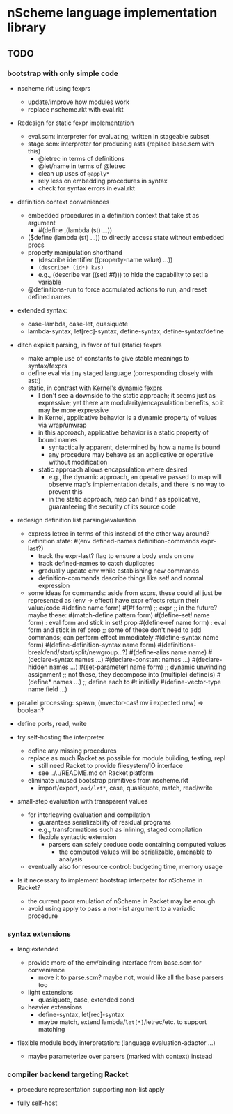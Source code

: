 # nScheme language implementation library

## TODO

### bootstrap with only simple code

* nscheme.rkt using fexprs
  * update/improve how modules work
  * replace nscheme.rkt with eval.rkt

* Redesign for static fexpr implementation
  * eval.scm: interpreter for evaluating; written in stageable subset
  * stage.scm: interpreter for producing asts (replace base.scm with this)
    * @letrec in terms of definitions
    * @let/name in terms of @letrec
    * clean up uses of `@apply*`
    * rely less on embedding procedures in syntax
    * check for syntax errors in eval.rkt

* definition context conveniences
  * embedded procedures in a definition context that take st as argument
    * #(define ,(lambda (st) ...))
  * ($define (lambda (st) ...)) to directly access state without embedded procs
  * property manipulation shorthand
    * (describe identifier ((property-name value) ...))
    * `(describe* (id*) kvs)`
    * e.g., (describe var ((set! #f))) to hide the capability to set! a variable
  * @definitions-run to force accmulated actions to run, and reset defined names

* extended syntax:
  * case-lambda, case-let, quasiquote
  * lambda-syntax, let[rec]-syntax, define-syntax, define-syntax/define

* ditch explicit parsing, in favor of full (static) fexprs
  * make ample use of constants to give stable meanings to syntax/fexprs
  * define eval via tiny staged language (corresponding closely with ast:)
  * static, in contrast with Kernel's dynamic fexprs
    * I don't see a downside to the static approach; it seems just as expressive;
      yet there are modularity/encapsulation benefits, so it may be more expressive
    * in Kernel, applicative behavior is a dynamic property of values via wrap/unwrap
    * in this approach, applicative behavior is a static property of bound names
      * syntactically apparent, determined by how a name is bound
      * any procedure may behave as an applicative or operative without modification
    * static approach allows encapsulation where desired
      * e.g., the dynamic approach, an operative passed to map will observe
        map's implementation details, and there is no way to prevent this
      * in the static approach, map can bind f as applicative, guaranteeing
        the security of its source code

* redesign definition list parsing/evaluation
  * express letrec in terms of this instead of the other way around?
  * definition state: #(env defined-names definition-commands expr-last?)
    * track the expr-last? flag to ensure a body ends on one
    * track defined-names to catch duplicates
    * gradually update env while establishing new commands
    * definition-commands describe things like set! and normal expression
  * some ideas for commands:
    aside from exprs, these could all just be represented as (env -> effect)
    have expr effects return their value/code
    #(define name form)
    #(#f form)  ;; expr
    ;; in the future? maybe these:
    #(match-define pattern form)
    #(define-set! name form) : eval form and stick in set! prop
    #(define-ref  name form) : eval form and stick in ref prop
    ;; some of these don't need to add commands; can perform effect immediately
    #(define-syntax name form)
    #(define-definition-syntax name form)
    #(definitions-break/end/start/split/newgroup...?)
    #(define-alias name name)
    #(declare-syntax names ...)
    #(declare-constant names ...)
    #(declare-hidden names ...)
    #(set-parameter! name form)  ;; dynamic unwinding assignment
    ;; not these, they decompose into (multiple) define(s)
    #(define* names ...) ;; define each to #t initially
    #(define-vector-type name field ...)


* parallel processing: spawn, (mvector-cas! mv i expected new) => boolean?

* define ports, read, write

* try self-hosting the interpreter
  * define any missing procedures
  * replace as much Racket as possible for module building, testing, repl
    * still need Racket to provide filesystem/IO interface
    * see ../../README.md on Racket platform
  * eliminate unused bootstrap primitives from nscheme.rkt
    * import/export, `and/let*`, case, quasiquote, match, read/write

* small-step evaluation with transparent values
  * for interleaving evaluation and compilation
    * guarantees serializability of residual programs
    * e.g., transformations such as inlining, staged compilation
    * flexible syntactic extension
      * parsers can safely produce code containing computed values
        * the computed values will be serializable, amenable to analysis
  * eventually also for resource control: budgeting time, memory usage

* Is it necessary to implement bootstrap interpeter for nScheme in Racket?
  * the current poor emulation of nScheme in Racket may be enough
  * avoid using apply to pass a non-list argument to a variadic procedure


### syntax extensions

* lang:extended
  * provide more of the env/binding interface from base.scm for convenience
    * move it to parse.scm?  maybe not, would like all the base parsers too
  * light extensions
    * quasiquote, case, extended cond
  * heavier extensions
    * define-syntax, let[rec]-syntax
    * maybe match, extend lambda/`let[*]`/letrec/etc. to support matching

* flexible module body interpretation: (language evaluation-adaptor ...)
  * maybe parameterize over parsers (marked with context) instead


### compiler backend targeting Racket

* procedure representation supporting non-list apply

* fully self-host
